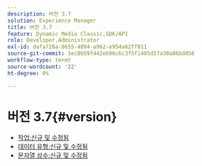 ```yaml
---
description: 버전 3.7
solution: Experience Manager
title: 버전 3.7
feature: Dynamic Media Classic,SDK/API
role: Developer,Administrator
exl-id: dafa720a-8655-4894-a962-e954a62ff011
source-git-commit: 1ec8b59f442eb96c6c3f5f1405d57a38a86bd056
workflow-type: tm+mt
source-wordcount: '22'
ht-degree: 0%

---
```


# 버전 3.7{#version}

* [작업:신규 및 수정됨](r-3-7-operations.md)
* [데이터 유형:신규 및 수정됨](r-3-7-types.md)
* [문자열 상수:신규 및 수정됨](r-3-7-string-constants.md)
